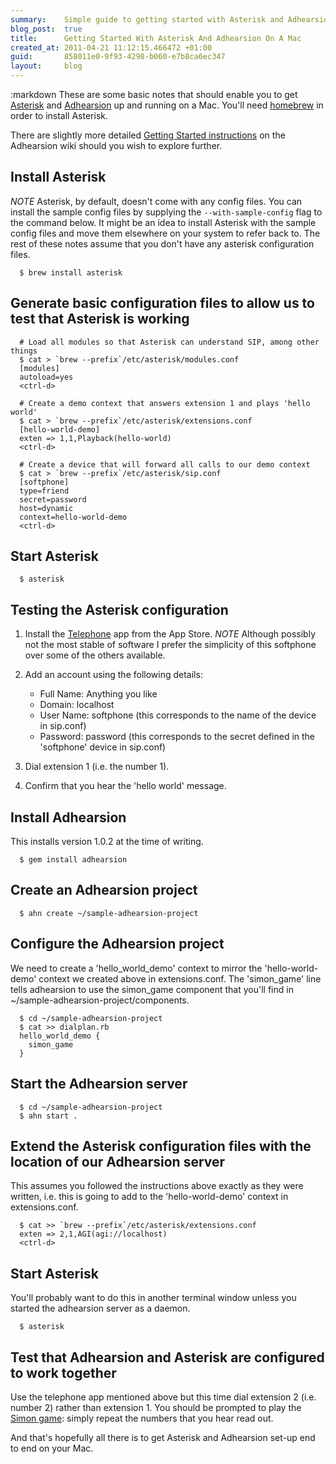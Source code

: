 ```yaml
---
summary:    Simple guide to getting started with Asterisk and Adhearsion on a Mac
blog_post:  true
title:      Getting Started With Asterisk And Adhearsion On A Mac
created_at: 2011-04-21 11:12:15.466472 +01:00
guid:       858011e0-9f93-4298-b060-e7b8ca6ec347
layout:     blog
---
```

:markdown
  These are some basic notes that should enable you to get [Asterisk](http://www.asterisk.org/) and [Adhearsion](http://adhearsion.com/) up and running on a Mac.  You'll need [homebrew](https://github.com/mxcl/homebrew) in order to install Asterisk.

  There are slightly more detailed [Getting Started instructions](https://github.com/adhearsion/adhearsion/wiki/Getting-Started) on the Adhearsion wiki should you wish to explore further.

  ## Install Asterisk

  *NOTE* Asterisk, by default, doesn't come with any config files.  You can install the sample config files by supplying the `--with-sample-config` flag to the command below.  It might be an idea to install Asterisk with the sample config files and move them elsewhere on your system to refer back to.  The rest of these notes assume that you don't have any asterisk configuration files.

      $ brew install asterisk

  ## Generate basic configuration files to allow us to test that Asterisk is working

      # Load all modules so that Asterisk can understand SIP, among other things
      $ cat > `brew --prefix`/etc/asterisk/modules.conf
      [modules]
      autoload=yes
      <ctrl-d>

      # Create a demo context that answers extension 1 and plays 'hello world'
      $ cat > `brew --prefix`/etc/asterisk/extensions.conf
      [hello-world-demo]
      exten => 1,1,Playback(hello-world)
      <ctrl-d>

      # Create a device that will forward all calls to our demo context
      $ cat > `brew --prefix`/etc/asterisk/sip.conf
      [softphone]
      type=friend
      secret=password
      host=dynamic
      context=hello-world-demo
      <ctrl-d>

  ## Start Asterisk

      $ asterisk

  ## Testing the Asterisk configuration

  1. Install the [Telephone](http://www.tlphn.com/) app from the App Store.  *NOTE* Although possibly not the most stable of software I prefer the simplicity of this softphone over some of the others available.

  2. Add an account using the following details:

      * Full Name: Anything you like
      * Domain: localhost
      * User Name: softphone (this corresponds to the name of the device in sip.conf)
      * Password: password (this corresponds to the secret defined in the 'softphone' device in sip.conf)

  3. Dial extension 1 (i.e. the number 1).

  4. Confirm that you hear the 'hello world' message.

  ## Install Adhearsion

  This installs version 1.0.2 at the time of writing.

      $ gem install adhearsion

  ## Create an Adhearsion project

      $ ahn create ~/sample-adhearsion-project

  ## Configure the Adhearsion project

  We need to create a 'hello_world_demo' context to mirror the 'hello-world-demo' context we created above in extensions.conf.  The 'simon_game' line tells adhearsion to use the simon_game component that you'll find in ~/sample-adhearsion-project/components.

      $ cd ~/sample-adhearsion-project
      $ cat >> dialplan.rb
      hello_world_demo {
        simon_game
      }

  ## Start the Adhearsion server

      $ cd ~/sample-adhearsion-project
      $ ahn start .

  ## Extend the Asterisk configuration files with the location of our Adhearsion server

  This assumes you followed the instructions above exactly as they were written, i.e. this is going to add to the 'hello-world-demo' context in extensions.conf.

      $ cat >> `brew --prefix`/etc/asterisk/extensions.conf
      exten => 2,1,AGI(agi://localhost)
      <ctrl-d>

  ## Start Asterisk

  You'll probably want to do this in another terminal window unless you started the adhearsion server as a daemon.

      $ asterisk

  ## Test that Adhearsion and Asterisk are configured to work together

  Use the telephone app mentioned above but this time dial extension 2 (i.e. number 2) rather than extension 1.  You should be prompted to play the [Simon game][]: simply repeat the numbers that you hear read out.

  And that's hopefully all there is to get Asterisk and Adhearsion set-up end to end on your Mac.

  [Simon game]: http://en.wikipedia.org/wiki/Simon_(game)
